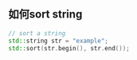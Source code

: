 
## 如何sort string
```C++
// sort a string
std::string str = "example"; 
std::sort(str.begin(), str.end());
```
